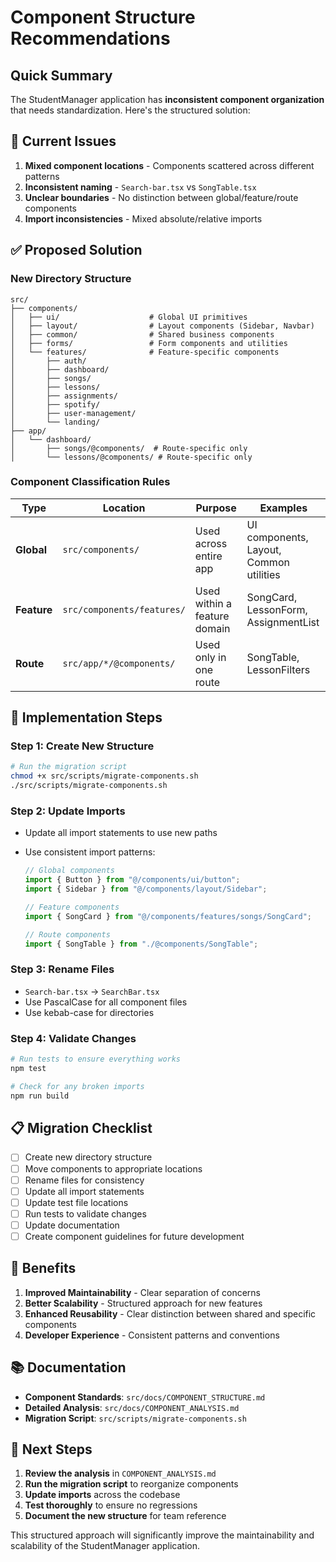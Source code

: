 # Component Structure Recommendations

## Quick Summary

The StudentManager application has **inconsistent component organization** that needs standardization. Here's the structured solution:

## 🚨 Current Issues

1. **Mixed component locations** - Components scattered across different patterns
2. **Inconsistent naming** - `Search-bar.tsx` vs `SongTable.tsx`
3. **Unclear boundaries** - No distinction between global/feature/route components
4. **Import inconsistencies** - Mixed absolute/relative imports

## ✅ Proposed Solution

### New Directory Structure

```
src/
├── components/
│   ├── ui/                    # Global UI primitives
│   ├── layout/                # Layout components (Sidebar, Navbar)
│   ├── common/                # Shared business components
│   ├── forms/                 # Form components and utilities
│   └── features/              # Feature-specific components
│       ├── auth/
│       ├── dashboard/
│       ├── songs/
│       ├── lessons/
│       ├── assignments/
│       ├── spotify/
│       ├── user-management/
│       └── landing/
├── app/
│   └── dashboard/
│       ├── songs/@components/  # Route-specific only
│       └── lessons/@components/ # Route-specific only
```

### Component Classification Rules

| Type        | Location                   | Purpose                      | Examples                                |
| ----------- | -------------------------- | ---------------------------- | --------------------------------------- |
| **Global**  | `src/components/`          | Used across entire app       | UI components, Layout, Common utilities |
| **Feature** | `src/components/features/` | Used within a feature domain | SongCard, LessonForm, AssignmentList    |
| **Route**   | `src/app/*/@components/`   | Used only in one route       | SongTable, LessonFilters                |

## 🔧 Implementation Steps

### Step 1: Create New Structure

```bash
# Run the migration script
chmod +x src/scripts/migrate-components.sh
./src/scripts/migrate-components.sh
```

### Step 2: Update Imports

- Update all import statements to use new paths
- Use consistent import patterns:

  ```typescript
  // Global components
  import { Button } from "@/components/ui/button";
  import { Sidebar } from "@/components/layout/Sidebar";

  // Feature components
  import { SongCard } from "@/components/features/songs/SongCard";

  // Route components
  import { SongTable } from "./@components/SongTable";
  ```

### Step 3: Rename Files

- `Search-bar.tsx` → `SearchBar.tsx`
- Use PascalCase for all component files
- Use kebab-case for directories

### Step 4: Validate Changes

```bash
# Run tests to ensure everything works
npm test

# Check for any broken imports
npm run build
```

## 📋 Migration Checklist

- [ ] Create new directory structure
- [ ] Move components to appropriate locations
- [ ] Rename files for consistency
- [ ] Update all import statements
- [ ] Update test file locations
- [ ] Run tests to validate changes
- [ ] Update documentation
- [ ] Create component guidelines for future development

## 🎯 Benefits

1. **Improved Maintainability** - Clear separation of concerns
2. **Better Scalability** - Structured approach for new features
3. **Enhanced Reusability** - Clear distinction between shared and specific components
4. **Developer Experience** - Consistent patterns and conventions

## 📚 Documentation

- **Component Standards**: `src/docs/COMPONENT_STRUCTURE.md`
- **Detailed Analysis**: `src/docs/COMPONENT_ANALYSIS.md`
- **Migration Script**: `src/scripts/migrate-components.sh`

## 🚀 Next Steps

1. **Review the analysis** in `COMPONENT_ANALYSIS.md`
2. **Run the migration script** to reorganize components
3. **Update imports** across the codebase
4. **Test thoroughly** to ensure no regressions
5. **Document the new structure** for team reference

This structured approach will significantly improve the maintainability and scalability of the StudentManager application.
